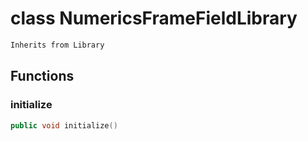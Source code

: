 # class NumericsFrameFieldLibrary

```cpp
Inherits from Library
```

## Functions

### initialize

```cpp
public void initialize()
```
